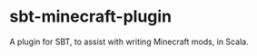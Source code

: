 sbt-minecraft-plugin
====================

A plugin for SBT, to assist with writing Minecraft mods, in Scala.